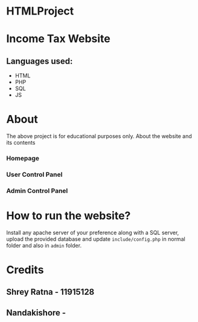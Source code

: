# HTMLProject
# Income Tax Website
## Languages used:
* HTML
* PHP
* SQL
* JS
# About
The above project is for educational purposes only.
About the website and its contents
### Homepage
### User Control Panel
### Admin Control Panel
# How to run the website?
Install any apache server of your preference along with a SQL server, upload the provided database and update `include/config.php` in normal folder and also in `admin` folder.
# Credits
## Shrey Ratna - 11915128 
## Nandakishore - 
